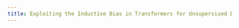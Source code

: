 ```yaml
---
title: Exploiting the Inductive Bias in Transformers for Unsupervised Disentanglement of Syntax and Semantics
---
```

